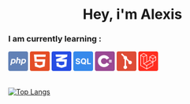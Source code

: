 <h1 align="center">Hey, i'm Alexis</h1>

### I am currently learning :

<div>
    <img height=40 src="./imgs/php.svg"/>
    <img height=40 src="./imgs/html.svg"/>
    <img height=40 src="./imgs/css.svg"/>
    <img height=40 src="./imgs/sql.svg"/>
    <img height=40 src="./imgs/cSharp.svg"/>
    <img height=40 src="./imgs/git.svg"/>
    <img height=40 src="./imgs/laravel.svg"/>
</div>
<br>

[![Top Langs](https://github-readme-stats.vercel.app/api/top-langs/?username=Alexis1476&theme=github_dark&layout=compact)](https://github.com/anuraghazra/github-readme-stats)

